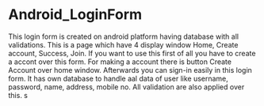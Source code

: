 Android_LoginForm
=================

This login form is created on android platform having database with all validations.
This is a page which have 4 display window Home, Create account, Success, Join.
If you want to use this first of all you have to create a accont over this form. 
For making a account there is button Create Account over home window. Afterwards
you can sign-in easily in this login form. It has own database to handle aal data
of user like username, password, name, address, mobile no. All validation are also 
applied over this.
s
 